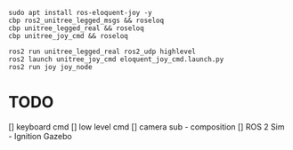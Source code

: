 

```
sudo apt install ros-eloquent-joy -y
cbp ros2_unitree_legged_msgs && roseloq
cbp unitree_legged_real && roseloq
cbp unitree_joy_cmd && roseloq
```

```
ros2 run unitree_legged_real ros2_udp highlevel
ros2 launch unitree_joy_cmd eloquent_joy_cmd.launch.py
ros2 run joy joy_node
```

# TODO
[] keyboard cmd
[] low level cmd
[] camera sub - composition
[] ROS 2 Sim - Ignition Gazebo
